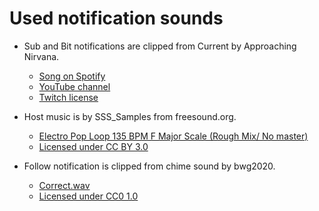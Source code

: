 # Used notification sounds

- Sub and Bit notifications are clipped from Current by Approaching Nirvana.

  - [Song on Spotify](https://open.spotify.com/track/78euf34wSyulSn72YTULUk?si=a3b6a9dcc8fe4554)
  - [YouTube channel](http://youtube.com/user/approachingnirvana)
  - [Twitch license](https://www.approachingnirvana.com/twitch)

- Host music is by SSS_Samples from freesound.org.

  - [Electro Pop Loop 135 BPM F Major Scale (Rough Mix/ No master)](https://freesound.org/people/SSS_Samples/sounds/367465/)
  - [Licensed under CC BY 3.0](https://creativecommons.org/licenses/by/3.0/)

- Follow notification is clipped from chime sound by bwg2020.

  - [Correct.wav](https://freesound.org/people/bwg2020/sounds/456161/)
  - [Licensed under CC0 1.0](https://creativecommons.org/publicdomain/zero/1.0/)
